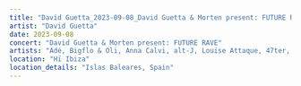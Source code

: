 ```yaml
---
title: "David Guetta_2023-09-08_David Guetta & Morten present: FUTURE RAVE"
artist: "David Guetta"
date: 2023-09-08
concert: "David Guetta & Morten present: FUTURE RAVE"
artists: "Adé, Bigflo & Oli, Anna Calvi, alt-J, Louise Attaque, 47ter, Alvin Chris, Pomme, David Guetta, Claptone, 999999999, Bru-C, MORTEN, 070 Shake, Apashe, Ckay"
location: "Hï Ibiza"
location_details: "Islas Baleares, Spain"
---
```

